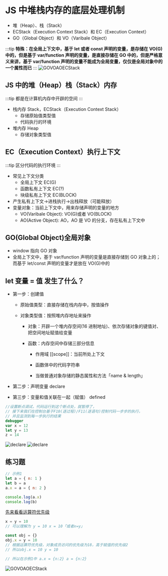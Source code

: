 # JS 中堆栈内存的底层处理机制

- 堆（Heap）、栈（Stack）
- ECStack（Execution Context Stack）和 EC（Execution Context）
- GO（Global Object）和 VO（Varibale Object）

:::tip
**特殊：在全局上下文中，基于 let 或者 const 声明的变量，是存储在 VO(G)中的，但是基于 var/function 声明的变量，是直接存储在 GO 中的，但是严格意义来讲，基于 var/function 声明的变量不能成为全局变量，仅仅是全局对象中的一个属性而已**
:::
![GOVOAOECStack](/images/GOVOECStack_1.jpg)

## JS 中的堆（Heap）栈（Stack）内存

:::tip
都是在计算机内存中开辟的空间
:::

- 栈内存 Stack，ECStack（Execution Context Stack）
  - 存储原始值类型值
  - 代码执行的环境
- 堆内存 Heap
  - 存储对象类型值

## EC（Execution Context）执行上下文

:::tip
区分代码的执行环境
:::

- 常见上下文分类
  - 全局上下文 EC(G)
  - 函数私有上下文 EC(?)
  - 块级私有上下文 EC(BLOCK)
- 产生私有上下文->进栈执行->出栈释放（可能释放）
- 变量对象：当前上下文中，用来存储声明的变量的地方
  - VO(Varibale Object): VO(G)或者 VO(BLOCK)
  - AO(Active Object): AO，AO 是 VO 的分支，存在私有上下文中

## GO(Global Object)全局对象

- window 指向 GO 对象
- 全局上下文中，基于 var/function 声明的变量是直接存储到 GO 对象上的；而基于 let/const 声明的变量才是放在 VO(G)中的

## let 变量 = 值 发生了什么？

- 第一步：创建值

  - 原始值类型：直接存储在栈内存中，按值操作

  - 对象类型值：按照堆内存地址来操作

    - 对象：开辟一个堆内存空间(16 进制地址)、依次存储对象的键值对、把空间地址赋值给变量

    - 函数：内存空间中存储三部分信息

      - 作用域 [[scope]]：当前所处上下文

      - 函数体中的代码字符串

      - 当做普通对象存储的静态属性和方法「name & length」

- 第二步：声明变量 declare

- 第三步：变量和值关联在一起（赋值） defined

```js
//设置断点调试，代码运行到这个断点处，就暂停了，
// 接下来我们在控制台基于F10(逐过程)/F11(逐语句)控制代码一步步的执行，
// 并且监测到每一步执行的结果
debugger
var x = 12
let y = 13
z = 14
```

![declare](/images/declare_1.png)
![declare](/images/declare_2.png)

## 练习题

```javascript
// 示例1
let a = { n: 1 }
let b = a
a.x = a = { n: 2 }

console.log(a.x)
console.log(b)
```

[先来看看运算符优先级](https://developer.mozilla.org/zh-CN/docs/Web/JavaScript/Reference/Operators/Operator_Precedence)

```javascript
x = y = 10
// 可以理解为 y = 10 x = 10「或者x=y」

const obj = {}
obj.x = y = 10
// 根据运算符优先级，对象成员访问的优先级为18，高于赋值的优先级2
// 所以obj.x = 10 y = 10

// 所以在示例1中 a.x = {n:2} a = {n:2}
```

![GOVOAOECStack](/images/GOVOECStack_2.jpg)
